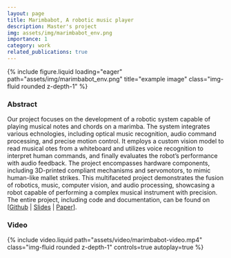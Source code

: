 ```yaml
---
layout: page
title: Marimbabot, A robotic music player
description: Master's project
img: assets/img/marimbabot_env.png
importance: 1
category: work
related_publications: true
---
```

<div class="col-md-8 col-md-offset-2">
    {% include figure.liquid loading="eager" path="assets/img/marimbabot_env.png" title="example image" class="img-fluid rounded z-depth-1" %}
</div>


<div class="row">
    <div class="col-md-8 col-md-offset-2">
        <h3>
            Abstract
        </h3>
        <p class="text-justify">
Our project focuses on the development of a robotic system capable of playing musical notes and chords on a marimba. The system integrates various  echnologies, including optical music recognition, audio command processing, and precise motion control. It employs a custom vision model to read musical  otes from a whiteboard and utilizes voice recognition to interpret human commands, and finally evaluates the robot’s performance with audio feedback. The project encompasses hardware components, including 3D-printed compliant mechanisms and servomotors, to mimic human-like mallet strikes. This multifaceted project demonstrates the fusion of robotics, music, computer vision, and audio processing, showcasing a robot capable of performing a complex musical instrument with precision. The entire project, including code and documentation, can be found on [<a href="https://github.com/UHHRobotics22-23/MarimbaBot">Github</a> | <a href="https://tams.informatik.uni-hamburg.de/lehre/2023ss/projekt/ir/doc/marimbabot-slides.pdf">Slides</a> | <a href="https://tams.informatik.uni-hamburg.de/lehre/2023ss/projekt/ir/doc/marimbabot-report.pdf">Paper</a>]. 
        </p>
    </div>
</div>

<h3>Video</h3>
<div class="row">
    <div class="col-md-8 col-md-offset-2">
        <div>
            {% include video.liquid path="assets/video/marimbabot-video.mp4" class="img-fluid rounded z-depth-1" controls=true autoplay=true %}
        </div>
    </div>
</div>

